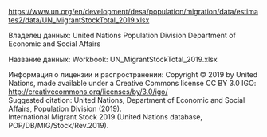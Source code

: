 https://www.un.org/en/development/desa/population/migration/data/estimates2/data/UN_MigrantStockTotal_2019.xlsx
	
Владелец данных: United Nations Population Division Department of Economic and Social Affairs	

Название данных: Workbook: UN_MigrantStockTotal_2019.xlsx

Информация о лицензии и распространении: 
Copyright © 2019 by United Nations, made available under a Creative Commons license CC BY 3.0 IGO: http://creativecommons.org/licenses/by/3.0/igo/	
Suggested citation: United Nations, Department of Economic and Social Affairs, Population Division (2019).	
International Migrant Stock 2019 (United Nations database, POP/DB/MIG/Stock/Rev.2019).	

